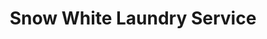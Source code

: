 ---
title: "Snow White Laundry Service"
url: /cape-town/snow-white-laundry-service/
shop: Wäscherei
---